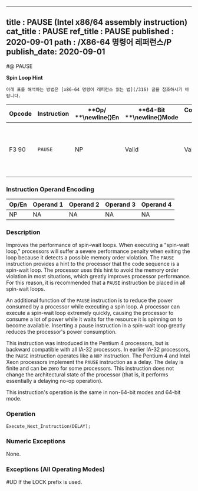 ----------------------------
title : PAUSE (Intel x86/64 assembly instruction)
cat_title : PAUSE
ref_title : PAUSE
published : 2020-09-01
path : /X86-64 명령어 레퍼런스/P
publish_date: 2020-09-01
----------------------------


#@ PAUSE

**Spin Loop Hint**

```lec-info
아래 표를 해석하는 방법은 [x86-64 명령어 레퍼런스 읽는 법](/316) 글을 참조하시기 바랍니다.
```

|**Opcode**|**Instruction**|**Op/ **\newline{}**En**|**64-Bit **\newline{}**Mode**|**Compat/**\newline{}**Leg Mode**|**Description**|
|----------|---------------|------------------------|-----------------------------|---------------------------------|---------------|
|F3 90|`PAUSE` |NP|Valid|Valid |Gives hint to processor that improves performance of spin-wait loops.|
### Instruction Operand Encoding


|Op/En|Operand 1|Operand 2|Operand 3|Operand 4|
|-----|---------|---------|---------|---------|
|NP|NA|NA|NA|NA|
### Description


Improves the performance of spin-wait loops. When executing a "spin-wait loop," processors will suffer a severe performance penalty when exiting the loop because it detects a possible memory order violation. The `PAUSE` instruction provides a hint to the processor that the code sequence is a spin-wait loop. The processor uses this hint to avoid the memory order violation in most situations, which greatly improves processor performance. For this reason, it is recommended that a `PAUSE` instruction be placed in all spin-wait loops.

An additional function of the `PAUSE` instruction is to reduce the power consumed by a processor while executing a spin loop. A processor can execute a spin-wait loop extremely quickly, causing the processor to consume a lot of power while it waits for the resource it is spinning on to become available. Inserting a pause instruction in a spin-wait loop greatly reduces the processor's power consumption.

This instruction was introduced in the Pentium 4 processors, but is backward compatible with all IA-32 processors. In earlier IA-32 processors, the `PAUSE` instruction operates like a `NOP` instruction. The Pentium 4 and Intel Xeon processors implement the `PAUSE` instruction as a delay. The delay is finite and can be zero for some processors. This instruction does not change the architectural state of the processor (that is, it performs essentially a delaying no-op operation).

This instruction's operation is the same in non-64-bit modes and 64-bit mode.


### Operation

```info-verb
Execute_Next_Instruction(DELAY);
```
### Numeric Exceptions


None.

### Exceptions (All Operating Modes)


#UD  If the LOCK prefix is used.

